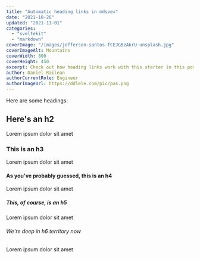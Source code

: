```yaml
---
title: "Automatic heading links in mdsvex"
date: "2021-10-26"
updated: "2021-11-01"
categories: 
  - "sveltekit"
  - "markdown"
coverImage: "/images/jefferson-santos-fCEJGBzAkrU-unsplash.jpg"
coverImageAlt: Mountains
coverWidth: 800
coverHeight: 450
excerpt: Check out how heading links work with this starter in this post.
author: Daniel Railean
authorCurrentRole: Engineer
authorImageUrl: https://ddlele.com/pic/pas.png
---
```


Here are some headings:

## Here's an h2

Lorem ipsum dolor sit amet

### This is an h3

Lorem ipsum dolor sit amet

#### As you've probably guessed, this is an h4

Lorem ipsum dolor sit amet

##### This, of course, is an h5

Lorem ipsum dolor sit amet

###### We're deep in h6 territory now

Lorem ipsum dolor sit amet

